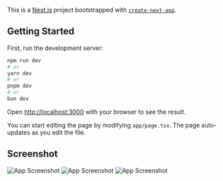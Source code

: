 This is a [Next.js](https://nextjs.org) project bootstrapped with [`create-next-app`](https://nextjs.org/docs/app/api-reference/cli/create-next-app).

## Getting Started

First, run the development server:

```bash
npm run dev
# or
yarn dev
# or
pnpm dev
# or
bun dev
```

Open [http://localhost:3000](http://localhost:3000) with your browser to see the result.

You can start editing the page by modifying `app/page.tsx`. The page auto-updates as you edit the file.

## Screenshot

![App Screenshot](./public/Screenshot%202025-06-18%20at%2010.33.29 PM.png)
![App Screenshot](./public/Screenshot%202025-06-18%20at%2010.33.54 PM.png)
![App Screenshot](./public/Screenshot%202025-06-18%20at%2010.34.08 PM.png)